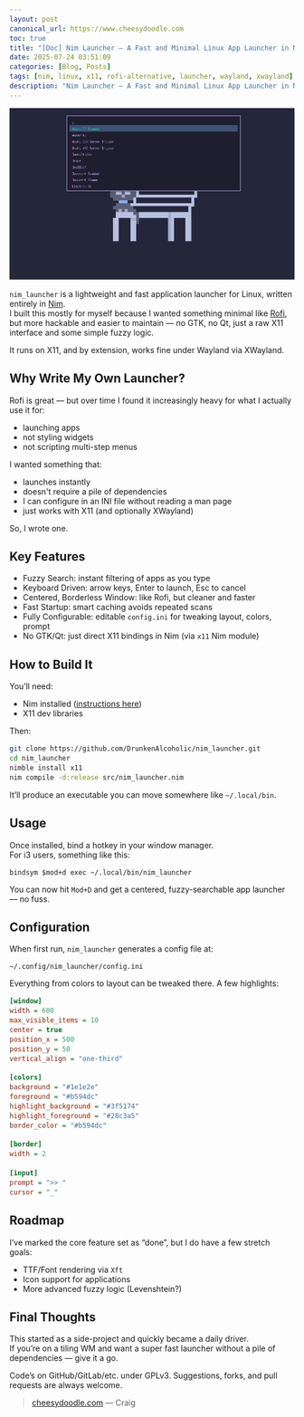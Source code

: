 ```yaml
---
layout: post
canonical_url: https://www.cheesydoodle.com
toc: true
title: "[Doc] Nim Launcher — A Fast and Minimal Linux App Launcher in Nim"
date: 2025-07-24 03:51:09
categories: [Blog, Posts]
tags: [nim, linux, x11, rofi-alternative, launcher, wayland, xwayland]
description: "Nim Launcher — A Fast and Minimal Linux App Launcher in Nim"
---
```


![nim_launcher Screenshot](/assets/images/nim_launcher_dracula.png)

`nim_launcher` is a lightweight and fast application launcher for Linux, written entirely in [Nim](https://nim-lang.org/).  
I built this mostly for myself because I wanted something minimal like [Rofi](https://github.com/davatorium/rofi), but more hackable and easier to maintain — no GTK, no Qt, just a raw X11 interface and some simple fuzzy logic.

It runs on X11, and by extension, works fine under Wayland via XWayland.

## Why Write My Own Launcher?

Rofi is great — but over time I found it increasingly heavy for what I actually use it for:  
- launching apps  
- not styling widgets  
- not scripting multi-step menus  

I wanted something that:
- launches instantly  
- doesn't require a pile of dependencies  
- I can configure in an INI file without reading a man page  
- just works with X11 (and optionally XWayland)

So, I wrote one.

## Key Features

- Fuzzy Search: instant filtering of apps as you type  
- Keyboard Driven: arrow keys, Enter to launch, Esc to cancel  
- Centered, Borderless Window: like Rofi, but cleaner and faster  
- Fast Startup: smart caching avoids repeated scans  
- Fully Configurable: editable `config.ini` for tweaking layout, colors, prompt  
- No GTK/Qt: just direct X11 bindings in Nim (via `x11` Nim module)

## How to Build It

You’ll need:
- Nim installed ([instructions here](https://nim-lang.org/install.html))  
- X11 dev libraries

Then:

```bash
git clone https://github.com/DrunkenAlcoholic/nim_launcher.git
cd nim_launcher
nimble install x11
nim compile -d:release src/nim_launcher.nim
```

It’ll produce an executable you can move somewhere like `~/.local/bin`.

## Usage

Once installed, bind a hotkey in your window manager.  
For i3 users, something like this:

```
bindsym $mod+d exec ~/.local/bin/nim_launcher
```

You can now hit `Mod+D` and get a centered, fuzzy-searchable app launcher — no fuss.

## Configuration

When first run, `nim_launcher` generates a config file at:

```
~/.config/nim_launcher/config.ini
```

Everything from colors to layout can be tweaked there. A few highlights:

```ini
[window]
width = 600
max_visible_items = 10
center = true
position_x = 500
position_y = 50
vertical_align = "one-third"

[colors]
background = "#1e1e2e"
foreground = "#b594dc"
highlight_background = "#3f5174"
highlight_foreground = "#28c3a5"
border_color = "#b594dc"

[border]
width = 2

[input]
prompt = ">> "
cursor = "_"
```

## Roadmap

I’ve marked the core feature set as “done”, but I do have a few stretch goals:

- TTF/Font rendering via `Xft`
- Icon support for applications
- More advanced fuzzy logic (Levenshtein?)

## Final Thoughts

This started as a side-project and quickly became a daily driver.  
If you’re on a tiling WM and want a super fast launcher without a pile of dependencies — give it a go.

Code’s on GitHub/GitLab/etc. under GPLv3. Suggestions, forks, and pull requests are always welcome.

> [cheesydoodle.com](https://www.cheesydoodle.com) — Craig
